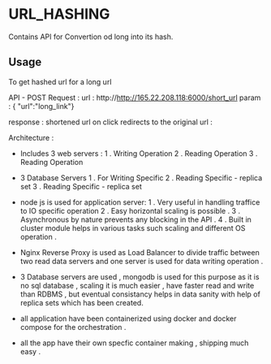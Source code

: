 # URL_HASHING

Contains API for Convertion od long into its hash.


## Usage

To get hashed url for a long url 

API - 
POST Request : 
url : http://http://165.22.208.118:6000/short_url
param : { "url":"long_link"} 

response : shortened url on click  redirects to the original url : 

Architecture :

- Includes 3 web servers :
1 . Writing Operation
2 . Reading Operation
3 . Reading Operation

- 3 Database Servers 
1  . For Writing Specific
2  . Reading Specific - replica set
3  . Reading Specific - replica set

- node js is used for application server:
1 . Very useful in handling traffice to IO specific operation 
2 . Easy horizontal scaling is possible .
3 . Asynchronous by nature prevents any blocking in the API . 
4 . Built in cluster module helps in various tasks such scaling and different OS operation . 

- Nginx Reverse Proxy is used as Load Balancer to divide traffic between two read data servers and one server is used for data writing operation . 

- 3 Database servers are used , mongodb is used for this purpose as it is no sql database , scaling  it is much easier , have faster read and write than RDBMS ,  but eventual consistancy helps in data sanity with help of replica sets which has been created.


- all application have been containerized using docker and docker compose for the orchestration . 
- all the app have their own specfic container making , shipping  much easy .  






